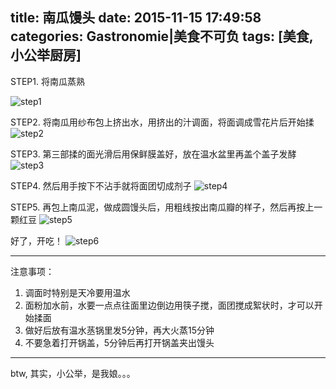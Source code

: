 title: 南瓜馒头
date: 2015-11-15 17:49:58
categories: Gastronomie|美食不可负
tags: [美食, 小公举厨房]
---

STEP1. 将南瓜蒸熟
<!-- more -->
![step1](http://7xndoy.com1.z0.glb.clouddn.com/Gastronomie-1-1.jpg)

STEP2. 将南瓜用纱布包上挤出水，用挤出的汁调面，将面调成雪花片后开始揉
![step2](http://7xndoy.com1.z0.glb.clouddn.com/Gastronomie-1-2.jpg)

STEP3. 第三部揉的面光滑后用保鲜膜盖好，放在温水盆里再盖个盖子发酵
![step3](http://7xndoy.com1.z0.glb.clouddn.com/Gastronomie-1-3.jpg)

STEP4. 然后用手按下不沾手就将面团切成剂子
![step4](http://7xndoy.com1.z0.glb.clouddn.com/Gastronomie-1-4.jpg)

STEP5. 再包上南瓜泥，做成圆馒头后，用粗线按出南瓜瓣的样子，然后再按上一颗红豆
![step5](http://7xndoy.com1.z0.glb.clouddn.com/Gastronomie-1-5.jpg)

好了，开吃！
![step6](http://7xndoy.com1.z0.glb.clouddn.com/Gastronomie-1-6.jpg)

-----------------------

注意事项：

1. 调面时特别是天冷要用温水
2. 面粉加水前，水要一点点往面里边倒边用筷子搅，面团搅成絮状时，才可以开始揉面
3. 做好后放有温水䒱锅里发5分钟，再大火蒸15分钟
4. 不要急着打开锅盖，5分钟后再打开锅盖夹出馒头

-----------------------

btw, 其实，小公举，是我娘。。。